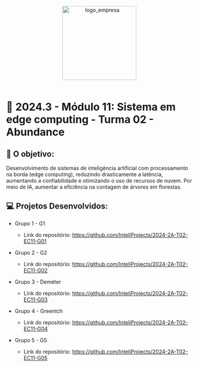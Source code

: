 <div align="center">

<img src="https://encrypted-tbn0.gstatic.com/images?q=tbn:ANd9GcQmoifUNoZFyl-cIubdPVxOhWna-LdMUQeH0A&s" alt="logo_empresa" width="200"/>

</div>

<br>

# 🙋 2024.3 - Módulo 11: Sistema em edge computing - Turma 02 - Abundance


## 🎯 O objetivo:
Desenvolvimento de sistemas de inteligência artificial com processamento na borda (edge computing), reduzindo drasticamente a latência, aumentando a confiabilidade e otimizando o uso de recursos de nuvem. Por meio de IA, aumentar a eficiência na contagem de árvores em florestas.

## 💻 Projetos Desenvolvidos: 

- Grupo 1 - G1
  - Link do repositório: https://github.com/InteliProjects/2024-2A-T02-EC11-G01

- Grupo 2 - G2
  - Link do repositório: https://github.com/InteliProjects/2024-2A-T02-EC11-G02

- Grupo 3 - Deméter
  - Link do repositório: https://github.com/InteliProjects/2024-2A-T02-EC11-G03

- Grupo 4 - Greentch
  - Link do repositório: https://github.com/InteliProjects/2024-2A-T02-EC11-G04

- Grupo 5 - G5
  - Link do repositório: https://github.com/InteliProjects/2024-2A-T02-EC11-G05
